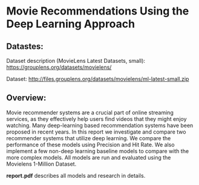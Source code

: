 # Movie Recommendations Using the Deep Learning Approach 


## Datastes:
Dataset description (MovieLens Latest Datasets, small): https://grouplens.org/datasets/movielens/

Dataset: http://files.grouplens.org/datasets/movielens/ml-latest-small.zip


## Overview:
Movie recommender systems are a crucial part of online streaming services, as they  effectively  help  users  find  videos  that  they  might  enjoy  watching.   Many deep-learning based recommendation systems have been proposed in recent years.
In this report we investigate and compare two recommender systems that utilize deep learning. We compare the performance of these models using Precision and Hit Rate.  We also implement a few non-deep learning baseline models to compare with the more complex models.  All models are run and evaluated using the Movielens 1-Million Dataset.

__report.pdf__ describes all models and research in details.




